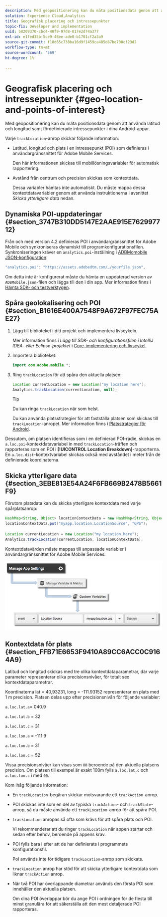 ```yaml
---
description: Med geopositionering kan du mäta positionsdata genom att använda latitud och longitud samt fördefinierade intressepunkter i dina Android-appar.
solution: Experience Cloud,Analytics
title: Geografisk placering och intressepunkter
topic-fix: Developer and implementation
uuid: b8209370-cbc4-40f9-97d8-017e2d74a377
exl-id: e1fed35b-5ce9-48ee-ade0-b1701cf2a3a9
source-git-commit: f18d65c738ba16d9f1459ca485d87be708cf23d2
workflow-type: tm+mt
source-wordcount: '569'
ht-degree: 1%

---
```


# Geografisk placering och intressepunkter {#geo-location-and-points-of-interest}

Med geopositionering kan du mäta positionsdata genom att använda latitud och longitud samt fördefinierade intressepunkter i dina Android-appar.

Varje `trackLocation`-anrop skickar följande information:

* Latitud, longitud och plats i en intressepunkt (POI) som definieras i användargränssnittet för Adobe Mobile Services.

   Den här informationen skickas till mobillösningsvariabler för automatisk rapportering.

* Avstånd från centrum och precision skickas som kontextdata.

   Dessa variabler hämtas inte automatiskt. Du måste mappa dessa kontextdatavariabler genom att använda instruktionerna i avsnittet *Skicka ytterligare data* nedan.

## Dynamiska POI-uppdateringar {#section_3747B310DD5147E2AAE915E762997712}

Från och med version 4.2 definieras POI i användargränssnittet för Adobe Mobile och synkroniseras dynamiskt till programkonfigurationsfilen. Synkroniseringen kräver en `analytics.poi`-inställning i [ADBMomobile JSON-konfiguration](/help/android/configuration/json-config/json-config.md):

```js
"analytics.poi": "https://assets.adobedtm.com/…/yourfile.json",
```

Om detta inte är konfigurerat måste du hämta en uppdaterad version av `ADBMobile.json`-filen och lägga till den i din app. Mer information finns i [Hämta SDK- och testverktygen](/help/android/getting-started/requirements.md).

## Spåra geolokalisering och POI {#section_B1616E400A7548F9A672F97FEC75AE27}

1. Lägg till biblioteket i ditt projekt och implementera livscykeln.

   Mer information finns i *Lägg till SDK- och konfigurationsfilen i IntelliJ IDEA- eller Eclipse-projektet* i [Core-implementering och livscykel](/help/android/getting-started/dev-qs.md).

1. Importera biblioteket:

   ```java
   import com.adobe.mobile.*;
   ```

1. Ring `trackLocation` för att spåra den aktuella platsen:

   ```java
   Location currentLocation = new Location("my location here"); 
   Analytics.trackLocation(currentLocation, null);
   ```

   >[!TIP]
   >
   >Du kan ringa `trackLocation` när som helst.

   Du kan använda platsstrategier för att fastställa platsen som skickas till `trackLocation`-anropet. Mer information finns i [Platsstrategier för Android](https://developer.android.com/guide/topics/location/strategies.html).

Dessutom, om platsen identifieras som i en definierad POI-radie, skickas en `a.loc.poi`-kontextdatavariabel in med `trackLocation`-träffen och rapporteras som en POI i **[!UICONTROL Location Breakdown]**-rapporterna. En `a.loc.dist`-kontextvariabel skickas också med avståndet i meter från de definierade koordinaterna.

## Skicka ytterligare data {#section_3EBE813E54A24F6FB669B2478B5661F9}

Förutom platsdata kan du skicka ytterligare kontextdata med varje spårplatsanrop:

```java
HashMap<String, Object> locationContextData = new HashMap<String, Object>(); 
locationContextData.put("myapp.location.LocationSource", "GPS"); 
 
Location currentLocation = new Location("my location here"); 
Analytics.trackLocation(currentLocation, locationContextData);
```

Kontextdatavärden måste mappas till anpassade variabler i användargränssnittet för Adobe Mobile Services:

![](assets/map-location-context-data.png)

## Kontextdata för plats {#section_FFB71E6653F9410A89CC6ACC0C9164A9}

Latitud och longitud skickas med tre olika kontextdataparametrar, där varje parameter representerar olika precisionsnivåer, för totalt sex kontextdataparametrar.

Koordinaterna lat = 40,93231, long = -111.93152 representerar en plats med 1 m precision. Platsen delas upp efter precisionsnivån för följande variabler:

`a.loc.lat.a`= 040.9

`a.loc.lat.b` = 32

`a.loc.lat.c` = 31

`a.loc.lon.a` = -111.9

`a.loc.lon.b` = 31

`a.loc.lon.c` = 52

Vissa precisionsnivåer kan visas som `00` beroende på den aktuella platsens precision. Om platsen till exempel är exakt 100m fylls `a.loc.lat.c` och `a.loc.lon.c` i med `00`.

Kom ihåg följande information:

* En `trackLocation`-begäran skickar motsvarande ett `trackAction`-anrop.

* POI skickas inte som en del av typiska `trackAction`- och `trackState`-anrop, så du måste använda ett `trackLocation`-anrop för att spåra POI.

* `trackLocation` anropas så ofta som krävs för att spåra plats och POI.

   Vi rekommenderar att du ringer `trackLocation` när appen startar och sedan efter behov, beroende på appens krav.

* POI fylls bara i efter att de har definierats i programmets konfigurationsfil.

   PoI används inte för tidigare `trackLocation`-anrop som skickats.
* `trackLocation` anrop har stöd för att skicka ytterligare kontextdata som liknar  `trackAction` anrop.

* När två POI har överlappande diametrar används den första POI som innehåller den aktuella platsen.

   Om dina POI överlappar bör du ange POI i ordningen för de flesta till minst granulära för att säkerställa att den mest detaljerade POI rapporteras.
